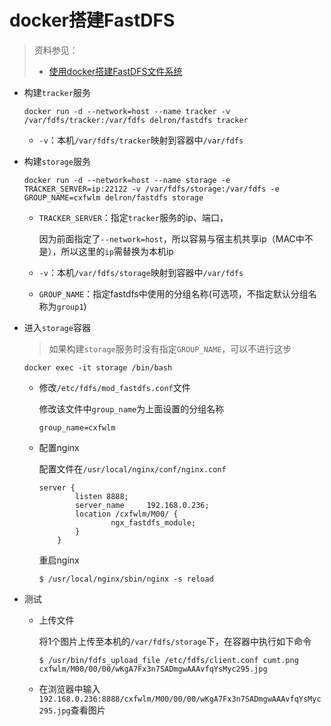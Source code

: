 # docker搭建FastDFS

> 资料参见：
>
> +  [使用docker搭建FastDFS文件系统](https://www.cnblogs.com/yanwanglol/p/9860202.html) 

+ 构建`tracker`服务

  ```shell
  docker run -d --network=host --name tracker -v /var/fdfs/tracker:/var/fdfs delron/fastdfs tracker
  ```

  + `-v`：本机`/var/fdfs/tracker`映射到容器中`/var/fdfs`

+ 构建`storage`服务

  ```shell
  docker run -d --network=host --name storage -e TRACKER_SERVER=ip:22122 -v /var/fdfs/storage:/var/fdfs -e GROUP_NAME=cxfwlm delron/fastdfs storage
  ```

  + `TRACKER_SERVER`：指定`tracker`服务的ip、端口，

    因为前面指定了`--network=host`，所以容易与宿主机共享ip（MAC中不是），所以这里的`ip`需替换为本机ip

  + `-v`：本机`/var/fdfs/storage`映射到容器中`/var/fdfs`

  + `GROUP_NAME`：指定fastdfs中使用的分组名称(可选项，不指定默认分组名称为`group1`)

+ 进入`storage`容器

  > 如果构建`storage`服务时没有指定`GROUP_NAME`，可以不进行这步

  ```shell
  docker exec -it storage /bin/bash
  ```

  + 修改`/etc/fdfs/mod_fastdfs.conf`文件

    修改该文件中`group_name`为上面设置的分组名称

    ```shell
    group_name=cxfwlm
    ```

  + 配置nginx

    配置文件在`/usr/local/nginx/conf/nginx.conf`

    ```shell
    server {
            listen 8888;
            server_name     192.168.0.236;
            location /cxfwlm/M00/ {
                    ngx_fastdfs_module;
            }
        }
    ```

    重启nginx

    ```shell
    $ /usr/local/nginx/sbin/nginx -s reload
    ```

+ 测试

  + 上传文件

    将1个图片上传至本机的`/var/fdfs/storage`下，在容器中执行如下命令

    ```shell
    $ /usr/bin/fdfs_upload_file /etc/fdfs/client.conf cumt.png
    cxfwlm/M00/00/00/wKgA7Fx3n7SADmgwAAAvfqYsMyc295.jpg
    ```

  + 在浏览器中输入`192.168.0.236:8888/cxfwlm/M00/00/00/wKgA7Fx3n7SADmgwAAAvfqYsMyc295.jpg`查看图片
